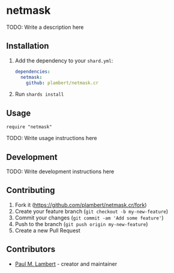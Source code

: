 # netmask

TODO: Write a description here

## Installation

1. Add the dependency to your `shard.yml`:

   ```yaml
   dependencies:
     netmask:
       github: plambert/netmask.cr
   ```

2. Run `shards install`

## Usage

```crystal
require "netmask"
```

TODO: Write usage instructions here

## Development

TODO: Write development instructions here

## Contributing

1. Fork it (<https://github.com/plambert/netmask.cr/fork>)
2. Create your feature branch (`git checkout -b my-new-feature`)
3. Commit your changes (`git commit -am 'Add some feature'`)
4. Push to the branch (`git push origin my-new-feature`)
5. Create a new Pull Request

## Contributors

- [Paul M. Lambert](https://github.com/plambert) - creator and maintainer
